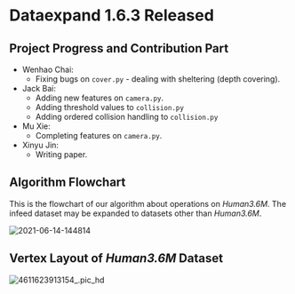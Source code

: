 # Dataexpand 1.6.3 Released

## Project Progress and Contribution Part

-   Wenhao Chai: 
    -   Fixing bugs on `cover.py` - dealing with sheltering (depth covering).
-   Jack Bai: 
    -   Adding new features on `camera.py`.
    -   Adding threshold values to `collision.py`
    -   Adding ordered collision handling to `collision.py`
-   Mu Xie:
    -   Completing features on `camera.py`.
-   Xinyu Jin:
    -   Writing paper.



## Algorithm Flowchart

This is the flowchart of our algorithm about operations on *Human3.6M*. The infeed dataset may be expanded to datasets other than *Human3.6M*.

![2021-06-14-144814](http://jacklovespictures.oss-cn-beijing.aliyuncs.com/2021-06-15-021149.png)

## Vertex Layout of *Human3.6M* Dataset

![4611623913154_.pic_hd](http://jacklovespictures.oss-cn-beijing.aliyuncs.com/2021-06-17-082747.png)

### 
